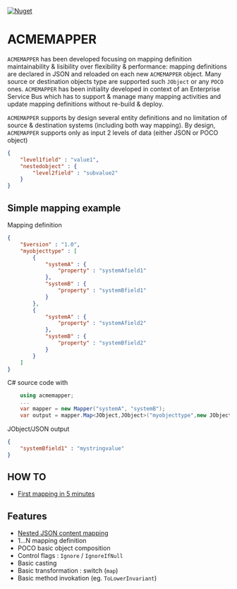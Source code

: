 [![Nuget](https://img.shields.io/nuget/v/acmemapper.svg)](https://www.nuget.org/packages/acmemapper)

# ACMEMAPPER

`ACMEMAPPER` has been developed focusing on mapping definition maintainability & lisibility over flexibility & performance: mapping definitions are declared in JSON and reloaded on each new `ACMEMAPPER` object. Many source or destination objects type are supported such `JObject` or any `POCO` ones.
`ACMEMAPPER` has been initiality developed in context of an Enterprise Service Bus which has to support & manage many mapping activities and update mapping definitions without re-build & deploy.

`ACMEMAPPER` supports by design several entity definitions and no limitation of source & destination systems (including both way mapping). By design, `ACMEMAPPER` supports only as input 2 levels of data (either JSON or POCO object)
```json
{
    "level1field" : "value1",
    "nestedobject" : {
        "level2field" : "subvalue2"
    }
}
```

## Simple mapping example

Mapping definition
```json
{
    "$version" : "1.0",
    "myobjecttype" : [
        {
            "systemA" : {
                "property" : "systemAfield1"
            },
            "systemB" : {
                "property" : "systemBfield1"
            }
        },
        {
            "systemA" : {
                "property" : "systemAfield2"
            },
            "systemB" : {
                "property" : "systemBfield2"
            }
        }
    ]
}
```

C# source code with 
```csharp
    using acmemapper;
    ...
    var mapper = new Mapper("systemA", "systemB");
    var output = mapper.Map<JObject,JObject>("myobjecttype",new JObject { { "systemAfield1" : "mystringvalue" } });
```

JObject/JSON output
```json
{
    "systemBfield1" : "mystringvalue"
}
```

## HOW TO
* [First mapping in 5 minutes](https://github.com/camous/acmemapper/wiki/HOW-TO-:-First-mapping-in-Visual-Studio)

## Features

* [Nested JSON content mapping](https://github.com/camous/acmemapper/wiki/Nested-objects)
* 1...N mapping definition
* POCO basic object composition
* Control flags : `Ignore` / `IgnoreIfNull`
* Basic casting
* Basic transformation : switch (`map`)
* Basic method invokation (eg. `ToLowerInvariant`)

